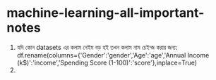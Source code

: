 # machine-learning-all-important-notes

1. যদি কোন datasets এর কলাম নেইম বড় হই তখন কলাম নাম চেইন্জ করার জন্য: df.rename(columns={'Gender':'gender','Age':'age','Annual Income (k$)':'income','Spending Score (1-100)':'score'},inplace=True)
2. 

